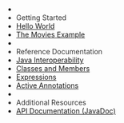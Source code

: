 <ul id="nav-outline">
	<li>&nbsp;</li>
	<li style="color : #333;">Getting Started</li>
	<li><a href="101_gettingstarted.html">Hello World</a></li>
	<li><a href="102_moviesexample.html">The Movies Example</a></li>
	<li>&nbsp;</li>
	<li style="color : #333;">Reference Documentation</li>
	<li><a href="201_types.html">Java Interoperability</a></li>
	<li><a href="202_xtend_classes_members.html">Classes and Members</a></li>
	<li><a href="203_xtend_expressions.html">Expressions</a></li>
	<li><a href="204_activeannotations.html">Active Annotations</a></li>
	<li>&nbsp;</li>
	<li style="color : #333;">Additional Resources
	<li><a href="http://download.eclipse.org/modeling/tmf/xtext/javadoc/2.8/">API Documentation (JavaDoc)</a>
</ul>